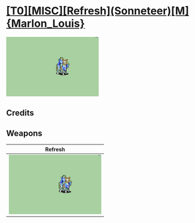 # [\[T0\]\[MISC\]\[Refresh\]\(Sonneteer\)\[M\]{Marlon_Louis}](../%5BT0%5D%5BMISC%5D%5BRefresh%5D(Sonneteer)%5BM%5D%7BMarlon_Louis%7D)

<img src="./8.%20Refresh/Refresh_000.png" alt="[T0][MISC][Refresh](Sonneteer)[M]{Marlon_Louis} standing" />

## Credits



## Weapons


|Refresh |
|  :---: |
| <img alt="Refresh animation" src="./8.%20Refresh/Refresh.gif" /> |
